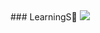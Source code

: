 <div>
 ### LearningS🏃
 <a href="https://hits.seeyoufarm.com"><img src="https://hits.seeyoufarm.com/api/count/incr/badge.svg?url=https%3A%2F%2Fgithub.com%2Fhojunking&count_bg=%238D8DAA&title_bg=%23555555&icon=github.svg&icon_color=%23E7E7E7&title=View&edge_flat=false"/></a>
</div>
